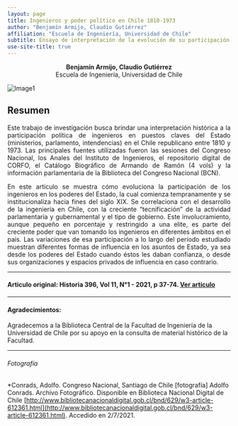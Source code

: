 ```yaml
---
layout: page
title: Ingenieros y poder político en Chile 1810-1973 
author: "Benjamín Armijo, Claudio Gutiérrez" 
affiliation: "Escuela de Ingeniería, Universidad de Chile"
subtitle: Ensayo de interpretación de la evolución de su participación parlamentaria y ministerial.
use-site-title: true
---
```


<p align="center"><b>Benjamín Armijo, Claudio Gutiérrez</b><br>Escuela de Ingeniería, Universidad de Chile</p>

![Image1](/img/descarga.png)

## Resumen 

<p align="justify">Este trabajo de investigación busca brindar una interpretación histórica a la participación política de ingenieros en puestos claves del Estado (ministerios, parlamento, intendencias) en el Chile republicano entre 1810 y 1973. Las principales fuentes utilizadas fueron las sesiones del Congreso Nacional, los Anales del Instituto de Ingenieros, el repositorio digital de CORFO, el Catálogo Biográfico de Armando de Ramón (4 vols) y la información parlamentaria de la Biblioteca del Congreso Nacional (BCN). </p>

<p align="justify">En este articulo se muestra cómo evoluciona la participación de los ingenieros en los poderes del Estado, la cual comienza tempranamente y se institucionaliza hacia fines del siglo XIX. Se correlaciona con el desarrollo de la ingeniería en Chile, con la creciente “tecnificación” de la actividad parlamentaria y gubernamental y el tipo de gobierno. Este involucramiento, aunque pequeño en porcentaje y restringido a una elite, es parte del creciente poder que van tomando los ingenieros en diferentes ámbitos en el país. Las variaciones de esa participación a lo largo del período estudiado muestran diferentes formas de influencia en los asuntos de Estado, ya sea desde los poderes del Estado cuando éstos les daban confianza, o desde sus organizaciones y espacios privados de influencia en caso contrario.</p>

---
#### Articulo original: Historia 396, Vol 11, N°1 - 2021, p 37-74. [Ver articulo](http://www.historia396.cl/index.php/historia396/article/view/495)
---

#### Agradecimientos:

Agradecemos a la Biblioteca Central de la Facultad de Ingeniería de la Universidad de Chile por su apoyo en la consulta de material histórico de la Facultad.

---
###### Fotografía 

*Conrads, Adolfo. Congreso Nacional, Santiago de Chile  [fotografía] Adolfo Conrads. Archivo Fotográfico. Disponible en Biblioteca Nacional Digital de Chile [http://www.bibliotecanacionaldigital.gob.cl/bnd/629/w3-article-612361.html](http://www.bibliotecanacionaldigital.gob.cl/bnd/629/w3-article-612361.html). Accedido en 2/7/2021.

